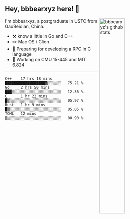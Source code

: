 ## Hey, bbbearxyz here! :wave:

<img align="right" alt="bbbearxyz's github stats" width="40%" src="https://github-readme-stats.vercel.app/api?username=bbbearxyz&show_icons=true">

I'm bbbearxyz, a postgraduate in USTC from GaoBeidian, China.

-   :hammer_and_pick:    know a little in Go and C++
-   :pencil2: Mac OS / Clion
-   :seedling: Preparing for developing a RPC in C language 
-   :thinking: Working on CMU 15-445 and MIT 6.824
---
<!--START_SECTION:waka-->
```text
C++    17 hrs 18 mins  ██████████████████▓░░░░░░   75.21 % 
Go     2 hrs 50 mins   ███░░░░░░░░░░░░░░░░░░░░░░   12.36 % 
C      1 hr 22 mins    █▒░░░░░░░░░░░░░░░░░░░░░░░   05.97 % 
Rust   1 hr 9 mins     █▒░░░░░░░░░░░░░░░░░░░░░░░   05.05 % 
TOML   12 mins         ▒░░░░░░░░░░░░░░░░░░░░░░░░   00.90 % 
```
<!--END_SECTION:waka-->
